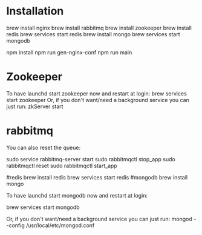 # Installation

brew install nginx
brew install rabbitmq
brew install zookeeper
brew install redis
brew services start redis
brew install mongo
brew services start mongodb

npm install
npm run gen-nginx-conf
npm run main

# Zookeeper

To have launchd start zookeeper now and restart at login:
  brew services start zookeeper
Or, if you don't want/need a background service you can just run:
  zkServer start

# rabbitmq
You can also reset the queue:

sudo service rabbitmq-server start
sudo rabbitmqctl stop_app
sudo rabbitmqctl reset
sudo rabbitmqctl start_app

#redis
brew install redis
brew services start redis
#mongodb
brew install mongo

To have launchd start mongodb now and restart at login:

brew services start mongodb
  
Or, if you don't want/need a background service you can just run:
  mongod --config /usr/local/etc/mongod.conf
